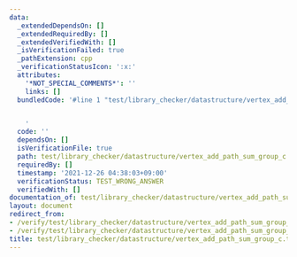 ```yaml
---
data:
  _extendedDependsOn: []
  _extendedRequiredBy: []
  _extendedVerifiedWith: []
  _isVerificationFailed: true
  _pathExtension: cpp
  _verificationStatusIcon: ':x:'
  attributes:
    '*NOT_SPECIAL_COMMENTS*': ''
    links: []
  bundledCode: '#line 1 "test/library_checker/datastructure/vertex_add_path_sum_group_c.test.cpp"


    '
  code: ''
  dependsOn: []
  isVerificationFile: true
  path: test/library_checker/datastructure/vertex_add_path_sum_group_c.test.cpp
  requiredBy: []
  timestamp: '2021-12-26 04:38:03+09:00'
  verificationStatus: TEST_WRONG_ANSWER
  verifiedWith: []
documentation_of: test/library_checker/datastructure/vertex_add_path_sum_group_c.test.cpp
layout: document
redirect_from:
- /verify/test/library_checker/datastructure/vertex_add_path_sum_group_c.test.cpp
- /verify/test/library_checker/datastructure/vertex_add_path_sum_group_c.test.cpp.html
title: test/library_checker/datastructure/vertex_add_path_sum_group_c.test.cpp
---
```

